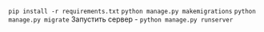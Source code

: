 

 `pip install -r requirements.txt`
 `python manage.py makemigrations`
 `python manage.py migrate`
 Запустить сервер - `python manage.py runserver`



